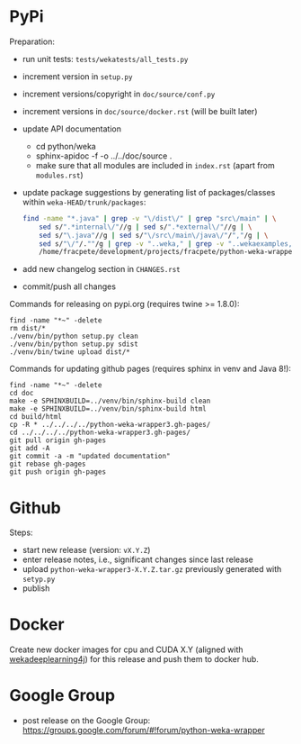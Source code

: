 # PyPi

Preparation:

* run unit tests: `tests/wekatests/all_tests.py`
* increment version in `setup.py`
* increment versions/copyright in `doc/source/conf.py`
* increment versions in `doc/source/docker.rst` (will be built later)  
* update API documentation

  * cd python/weka
  * sphinx-apidoc -f -o ../../doc/source .
  * make sure that all modules are included in `index.rst` (apart from `modules.rst`)

* update package suggestions by generating list of packages/classes within `weka-HEAD/trunk/packages`:
  
    ```bash
    find -name "*.java" | grep -v "\/dist\/" | grep "src\/main" | \
        sed s/".*internal\/"//g | sed s/".*external\/"//g | \
        sed s/"\.java"//g | sed s/"\/src\/main\/java\/"/","/g | \
        sed s/"\/"/.""/g | grep -v "..weka," | grep -v "..wekaexamples," | sort -f > \
        /home/fracpete/development/projects/fracpete/python-weka-wrapper3/python/weka/lib/pkg_suggestions.csv
    ```
    
* add new changelog section in `CHANGES.rst`
* commit/push all changes

Commands for releasing on pypi.org (requires twine >= 1.8.0):

```
find -name "*~" -delete
rm dist/*
./venv/bin/python setup.py clean
./venv/bin/python setup.py sdist
./venv/bin/twine upload dist/*
```

Commands for updating github pages (requires sphinx in venv and Java 8!):

```
find -name "*~" -delete
cd doc
make -e SPHINXBUILD=../venv/bin/sphinx-build clean
make -e SPHINXBUILD=../venv/bin/sphinx-build html
cd build/html
cp -R * ../../../../python-weka-wrapper3.gh-pages/
cd ../../../../python-weka-wrapper3.gh-pages/
git pull origin gh-pages
git add -A
git commit -a -m "updated documentation"
git rebase gh-pages
git push origin gh-pages
```


# Github

Steps:

* start new release (version: `vX.Y.Z`)
* enter release notes, i.e., significant changes since last release
* upload `python-weka-wrapper3-X.Y.Z.tar.gz` previously generated with `setyp.py`
* publish


# Docker

Create new docker images for cpu and CUDA X.Y (aligned with 
[wekadeeplearning4j](https://github.com/Waikato/wekaDeeplearning4j/releases/)) 
for this release and push them to docker hub.


# Google Group

* post release on the Google Group: https://groups.google.com/forum/#!forum/python-weka-wrapper
